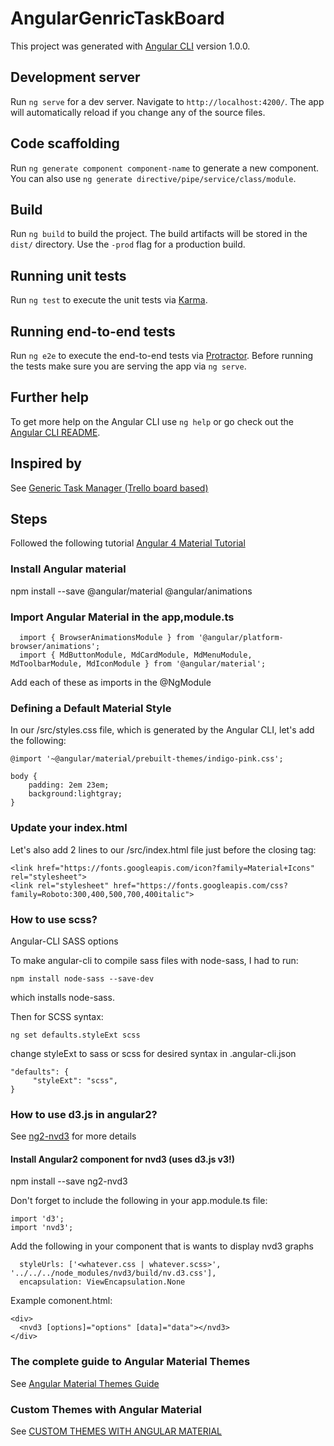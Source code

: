 # AngularGenricTaskBoard

This project was generated with [Angular CLI](https://github.com/angular/angular-cli) version 1.0.0.

## Development server

Run `ng serve` for a dev server. Navigate to `http://localhost:4200/`. The app will automatically reload if you change any of the source files.

## Code scaffolding

Run `ng generate component component-name` to generate a new component. You can also use `ng generate directive/pipe/service/class/module`.

## Build

Run `ng build` to build the project. The build artifacts will be stored in the `dist/` directory. Use the `-prod` flag for a production build.

## Running unit tests

Run `ng test` to execute the unit tests via [Karma](https://karma-runner.github.io).

## Running end-to-end tests

Run `ng e2e` to execute the end-to-end tests via [Protractor](http://www.protractortest.org/).
Before running the tests make sure you are serving the app via `ng serve`.

## Further help

To get more help on the Angular CLI use `ng help` or go check out the [Angular CLI README](https://github.com/angular/angular-cli/blob/master/README.md).

## Inspired by
See [Generic Task Manager (Trello board based)](https://github.com/mrf28/a2gtm)

## Steps

Followed the following tutorial [Angular 4 Material Tutorial](https://coursetro.com/posts/code/67/Angular-4-Material-Tutorial)

### Install Angular material
 npm install --save @angular/material @angular/animations
### Import Angular Material in the app,module.ts
~~~~
  import { BrowserAnimationsModule } from '@angular/platform-browser/animations';
  import { MdButtonModule, MdCardModule, MdMenuModule, MdToolbarModule, MdIconModule } from '@angular/material';
~~~~
Add each of these as imports in the @NgModule


### Defining a Default Material Style
In our /src/styles.css file, which is generated by the Angular CLI, let's add the following:
~~~~ 
@import '~@angular/material/prebuilt-themes/indigo-pink.css';

body {
    padding: 2em 23em;
    background:lightgray;
}
~~~~ 
### Update your index.html
Let's also add 2 lines to our /src/index.html file just before the closing </head> tag:
~~~~
<link href="https://fonts.googleapis.com/icon?family=Material+Icons" rel="stylesheet">
<link rel="stylesheet" href="https://fonts.googleapis.com/css?family=Roboto:300,400,500,700,400italic">
~~~~

### How to use scss?
Angular-CLI SASS options

To make angular-cli to compile sass files with node-sass, I had to run:

    npm install node-sass --save-dev 

which installs node-sass.

Then for SCSS syntax:

    ng set defaults.styleExt scss
    
change styleExt to sass or scss for desired syntax in .angular-cli.json

    "defaults": {
         "styleExt": "scss",
    }

### How to use d3.js in angular2?  
See [ng2-nvd3](https://github.com/krispo/ng2-nvd3) for more details
#### Install Angular2 component for nvd3 (uses d3.js v3!)
  npm install --save ng2-nvd3
  
Don't forget to include the following in your app.module.ts file:

    import 'd3';
    import 'nvd3';

Add the following in your component that is wants to display nvd3 graphs
      
      styleUrls: ['<whatever.css | whatever.scss>', '../../../node_modules/nvd3/build/nv.d3.css'],
      encapsulation: ViewEncapsulation.None

Example comonent.html:

    <div>
      <nvd3 [options]="options" [data]="data"></nvd3>
    </div>
### The complete guide to Angular Material Themes
See [Angular Material Themes Guide](https://medium.com/@tomastrajan/the-complete-guide-to-angular-material-themes-4d165a9d24d1) 

### Custom Themes with Angular Material
See [CUSTOM THEMES WITH ANGULAR MATERIAL](https://blog.thoughtram.io/angular/2017/05/23/custom-themes-with-angular-material.html)   

